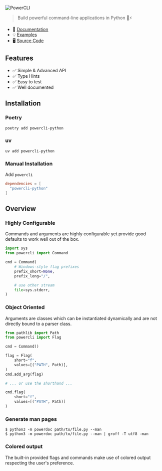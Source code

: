 ![PowerCLI](./assets/logo.svg)

> Build powerful command-line applications in Python 🐍⚡

- 📖 [Documentation](https://phoenixr-codes.github.io/powercli)
- 💡 [Examples](https://github.com/phoenixr-codes/powercli/tree/stable/examples)
- 🖥️ [Source Code](https://github.com/phoenixr-codes/powercli)

## Features

- ✅ Simple & Advanced API
- ✅ Type Hints
- ✅ Easy to test
- ✅ Well documented

## Installation

### Poetry

```console
poetry add powercli-python
```

### uv

```console
uv add powercli-python
```

### Manual Installation

Add `powercli`

```toml
dependencies = [
  "powercli-python"
]
```

## Overview

### Highly Configurable

Commands and arguments are highly configurable yet provide good defaults to work
well out of the box.

```python
import sys
from powercli import Command

cmd = Command(
    # Windows-style flag prefixes
    prefix_short=None,
    prefix_long="/",

    # use other stream
    file=sys.stderr,
)
```

### Object Oriented

Arguments are classes which can be instantiated dynamically and are not directly
bound to a parser class.

```python
from pathlib import Path
from powercli import Flag

cmd = Command()

flag = Flag(
    short="f",
    values=[("PATH", Path)],
)
cmd.add_arg(flag)

# ... or use the shorthand ...

cmd.flag(
    short="f",
    values=[("PATH", Path)]
)
```

### Generate man pages

```console
$ python3 -m powerdoc path/to/file.py --man
$ python3 -m powerdoc path/to/file.py --man | groff -T utf8 -man
```

### Colored output

The built-in provided flags and commands make use of colored output respecting
the user's preference.
